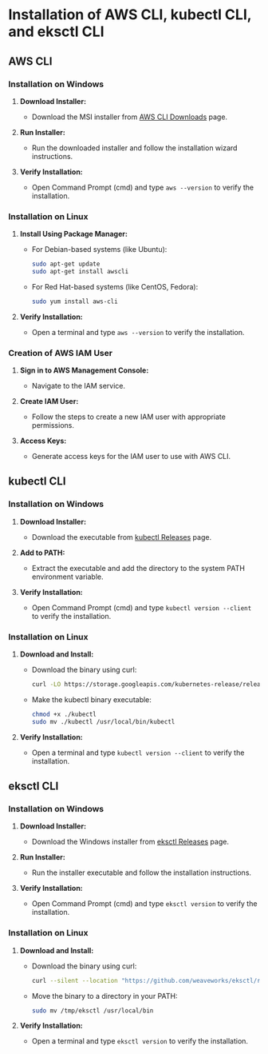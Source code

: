 # Installation of AWS CLI, kubectl CLI, and eksctl CLI

## AWS CLI

### Installation on Windows

1. **Download Installer:**
   - Download the MSI installer from [AWS CLI Downloads](https://aws.amazon.com/cli/) page.

2. **Run Installer:**
   - Run the downloaded installer and follow the installation wizard instructions.

3. **Verify Installation:**
   - Open Command Prompt (cmd) and type `aws --version` to verify the installation.

### Installation on Linux

1. **Install Using Package Manager:**
   - For Debian-based systems (like Ubuntu):
     ```bash
     sudo apt-get update
     sudo apt-get install awscli
     ```

   - For Red Hat-based systems (like CentOS, Fedora):
     ```bash
     sudo yum install aws-cli
     ```

2. **Verify Installation:**
   - Open a terminal and type `aws --version` to verify the installation.

### Creation of AWS IAM User

1. **Sign in to AWS Management Console:**
   - Navigate to the IAM service.

2. **Create IAM User:**
   - Follow the steps to create a new IAM user with appropriate permissions.

3. **Access Keys:**
   - Generate access keys for the IAM user to use with AWS CLI.

## kubectl CLI

### Installation on Windows

1. **Download Installer:**
   - Download the executable from [kubectl Releases](https://kubernetes.io/docs/tasks/tools/install-kubectl/) page.

2. **Add to PATH:**
   - Extract the executable and add the directory to the system PATH environment variable.

3. **Verify Installation:**
   - Open Command Prompt (cmd) and type `kubectl version --client` to verify the installation.

### Installation on Linux

1. **Download and Install:**
   - Download the binary using curl:
     ```bash
     curl -LO https://storage.googleapis.com/kubernetes-release/release/$(curl -s https://storage.googleapis.com/kubernetes-release/release/stable.txt)/bin/linux/amd64/kubectl
     ```

   - Make the kubectl binary executable:
     ```bash
     chmod +x ./kubectl
     sudo mv ./kubectl /usr/local/bin/kubectl
     ```

2. **Verify Installation:**
   - Open a terminal and type `kubectl version --client` to verify the installation.

## eksctl CLI

### Installation on Windows

1. **Download Installer:**
   - Download the Windows installer from [eksctl Releases](https://github.com/weaveworks/eksctl/releases) page.

2. **Run Installer:**
   - Run the installer executable and follow the installation instructions.

3. **Verify Installation:**
   - Open Command Prompt (cmd) and type `eksctl version` to verify the installation.

### Installation on Linux

1. **Download and Install:**
   - Download the binary using curl:
     ```bash
     curl --silent --location "https://github.com/weaveworks/eksctl/releases/latest/download/eksctl_$(uname -s)_amd64.tar.gz" | tar xz -C /tmp
     ```

   - Move the binary to a directory in your PATH:
     ```bash
     sudo mv /tmp/eksctl /usr/local/bin
     ```

2. **Verify Installation:**
   - Open a terminal and type `eksctl version` to verify the installation.
